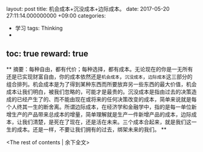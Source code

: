 layout: post
title:  机会成本+沉没成本+边际成本。
date:  2017-05-20 27:11:14.000000000 +09:00
categories: 
- 学习
tags: Thinking
- 
toc: true
reward: true
---
**
摘要：每种自由，都有代价；每种选择，都有成本。无论现在的你是一无所有还是已实现财富自由，你的成本依然还是```机会成本```，```沉没成本```，```边际成本```这三部分的组合排列。机会成本是为了得到某种东西而所要放弃另一些东西的最大价值，机会成本让我们明白，被我们忽略的，可能才是最贵的。沉没成本是指由过去的决策造成的已经产生了的、而不能由现在或将来的任何决策改变的成本，简单来说就是每个人终其一生的断舍离。所谓边际成本，在经济学和金融学中，指的是每一单位新增生产的产品带来总成本的增量，简单理解就是生产一件新增产品的成本，边际成本，让我们清楚，是死在了现在，还是活在未来。三个成本合起来，就是我们这一生的成本。还是一样，不要让我们拥有的过去，绑架未来的我们。
**
<!-- more -->
<The rest of contents | 余下全文>

# 

